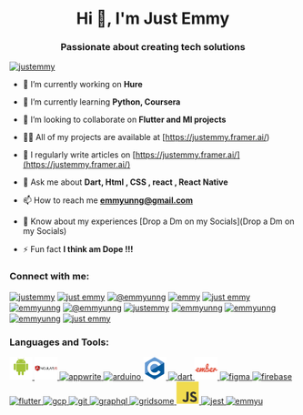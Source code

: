 <h1 align="center">Hi 👋, I'm Just Emmy</h1>
<h3 align="center">Passionate about creating tech solutions</h3>



<p align="left"> <a href="https://twitter.com/justemmy" target="blank"><img src="https://img.shields.io/twitter/follow/justemmy?logo=twitter&style=for-the-badge" alt="justemmy" /></a> </p>

- 🔭 I’m currently working on **Hure**

- 🌱 I’m currently learning **Python, Coursera**

- 👯 I’m looking to collaborate on **Flutter and Ml projects**

- 👨‍💻 All of my projects are available at [https://justemmy.framer.ai/)

- 📝 I regularly write articles on [https://justemmy.framer.ai/](https://justemmy.framer.ai/)

- 💬 Ask me about **Dart, Html , CSS , react , React Native**

- 📫 How to reach me **emmyunng@gmail.com**

- 📄 Know about my experiences [Drop a Dm on my Socials](Drop a Dm on my Socials)

- ⚡ Fun fact **I think am Dope !!!**

<h3 align="left">Connect with me:</h3>
<p align="left">
<a href="https://twitter.com/justemmy" target="blank"><img align="center" src="https://raw.githubusercontent.com/rahuldkjain/github-profile-readme-generator/master/src/images/icons/Social/twitter.svg" alt="justemmy" height="30" width="40" /></a>
<a href="https://linkedin.com/in/just emmy" target="blank"><img align="center" src="https://raw.githubusercontent.com/rahuldkjain/github-profile-readme-generator/master/src/images/icons/Social/linked-in-alt.svg" alt="just emmy" height="30" width="40" /></a>
<a href="https://instagram.com/@emmyunng" target="blank"><img align="center" src="https://raw.githubusercontent.com/rahuldkjain/github-profile-readme-generator/master/src/images/icons/Social/instagram.svg" alt="@emmyunng" height="30" width="40" /></a>
<a href="https://dribbble.com/emmy" target="blank"><img align="center" src="https://raw.githubusercontent.com/rahuldkjain/github-profile-readme-generator/master/src/images/icons/Social/dribbble.svg" alt="emmy" height="30" width="40" /></a>
<a href="https://www.behance.net/just emmy" target="blank"><img align="center" src="https://raw.githubusercontent.com/rahuldkjain/github-profile-readme-generator/master/src/images/icons/Social/behance.svg" alt="just emmy" height="30" width="40" /></a>
<a href="https://hashnode.com/emmyunng" target="blank"><img align="center" src="https://raw.githubusercontent.com/rahuldkjain/github-profile-readme-generator/master/src/images/icons/Social/hashnode.svg" alt="emmyunng" height="30" width="40" /></a>
<a href="https://medium.com/@emmyunng" target="blank"><img align="center" src="https://raw.githubusercontent.com/rahuldkjain/github-profile-readme-generator/master/src/images/icons/Social/medium.svg" alt="@emmyunng" height="30" width="40" /></a>
<a href="https://www.youtube.com/c/justemmy" target="blank"><img align="center" src="https://raw.githubusercontent.com/rahuldkjain/github-profile-readme-generator/master/src/images/icons/Social/youtube.svg" alt="justemmy" height="30" width="40" /></a>
<a href="https://www.hackerrank.com/emmyunng" target="blank"><img align="center" src="https://raw.githubusercontent.com/rahuldkjain/github-profile-readme-generator/master/src/images/icons/Social/hackerrank.svg" alt="emmyunng" height="30" width="40" /></a>
<a href="https://www.leetcode.com/emmyunng" target="blank"><img align="center" src="https://raw.githubusercontent.com/rahuldkjain/github-profile-readme-generator/master/src/images/icons/Social/leet-code.svg" alt="emmyunng" height="30" width="40" /></a>
<a href="https://www.topcoder.com/members/emmyunng" target="blank"><img align="center" src="https://raw.githubusercontent.com/rahuldkjain/github-profile-readme-generator/master/src/images/icons/Social/topcoder.svg" alt="emmyunng" height="30" width="40" /></a>
<a href="/just emmy" target="blank"><img align="center" src="https://raw.githubusercontent.com/rahuldkjain/github-profile-readme-generator/master/src/images/icons/Social/rss.svg" alt="just emmy" height="30" width="40" /></a>
</p>

<h3 align="left">Languages and Tools:</h3>
<p align="left"> <a href="https://developer.android.com" target="_blank" rel="noreferrer"> <img src="https://raw.githubusercontent.com/devicons/devicon/master/icons/android/android-original-wordmark.svg" alt="android" width="40" height="40"/> </a> <a href="https://angular.io" target="_blank" rel="noreferrer"> <img src="https://raw.githubusercontent.com/devicons/devicon/master/icons/angularjs/angularjs-original-wordmark.svg" alt="angularjs" width="40" height="40"/> </a> <a href="https://appwrite.io" target="_blank" rel="noreferrer"> <img src="https://www.vectorlogo.zone/logos/appwriteio/appwriteio-icon.svg" alt="appwrite" width="40" height="40"/> </a> <a href="https://www.arduino.cc/" target="_blank" rel="noreferrer"> <img src="https://cdn.worldvectorlogo.com/logos/arduino-1.svg" alt="arduino" width="40" height="40"/> </a> <a href="https://www.cprogramming.com/" target="_blank" rel="noreferrer"> <img src="https://raw.githubusercontent.com/devicons/devicon/master/icons/c/c-original.svg" alt="c" width="40" height="40"/> </a> <a href="https://dart.dev" target="_blank" rel="noreferrer"> <img src="https://www.vectorlogo.zone/logos/dartlang/dartlang-icon.svg" alt="dart" width="40" height="40"/> </a> <a href="https://emberjs.com/" target="_blank" rel="noreferrer"> <img src="https://raw.githubusercontent.com/devicons/devicon/master/icons/ember/ember-original-wordmark.svg" alt="ember" width="40" height="40"/> </a> <a href="https://www.figma.com/" target="_blank" rel="noreferrer"> <img src="https://www.vectorlogo.zone/logos/figma/figma-icon.svg" alt="figma" width="40" height="40"/> </a> <a href="https://firebase.google.com/" target="_blank" rel="noreferrer"> <img src="https://www.vectorlogo.zone/logos/firebase/firebase-icon.svg" alt="firebase" width="40" height="40"/> </a> <a href="https://flutter.dev" target="_blank" rel="noreferrer"> <img src="https://www.vectorlogo.zone/logos/flutterio/flutterio-icon.svg" alt="flutter" width="40" height="40"/> </a> <a href="https://cloud.google.com" target="_blank" rel="noreferrer"> <img src="https://www.vectorlogo.zone/logos/google_cloud/google_cloud-icon.svg" alt="gcp" width="40" height="40"/> </a> <a href="https://git-scm.com/" target="_blank" rel="noreferrer"> <img src="https://www.vectorlogo.zone/logos/git-scm/git-scm-icon.svg" alt="git" width="40" height="40"/> </a> <a href="https://graphql.org" target="_blank" rel="noreferrer"> <img src="https://www.vectorlogo.zone/logos/graphql/graphql-icon.svg" alt="graphql" width="40" height="40"/> </a> <a href="https://gridsome.org/" target="_blank" rel="noreferrer"> <img src="https://www.vectorlogo.zone/logos/gridsome/gridsome-icon.svg" alt="gridsome" width="40" height="40"/> </a> <a href="https://developer.mozilla.org/en-US/docs/Web/JavaScript" target="_blank" rel="noreferrer"> <img src="https://raw.githubusercontent.com/devicons/devicon/master/icons/javascript/javascript-original.svg" alt="javascript" width="40" height="40"/> </a> <a href="https://jestjs.io" target="_blank" rel="noreferrer"> <img src="https://www.vectorlogo.zone/logos/jestjsio/jestjsio-icon.svg" alt="jest" width="40" height="40"/> </a> <a 
<p align="left"> <a href="https://github.com/ryo-ma/github-profile-trophy"><img src="https://github-profile-trophy.vercel.app/?username=emmyu" alt="emmyu" /></a> </p>



